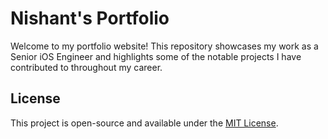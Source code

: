 # Nishant's Portfolio

Welcome to my portfolio website! This repository showcases my work as a Senior iOS Engineer and highlights some of the notable projects I have contributed to throughout my career.

## License

This project is open-source and available under the [MIT License](LICENSE).